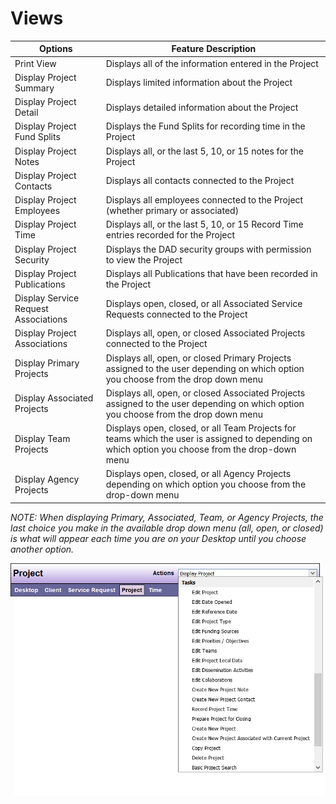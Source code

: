 # Views


| Options | Feature Description |
|---------|---------------------|
| Print View | Displays all of the information entered in the Project |
| Display Project Summary | Displays limited information about the Project |
| Display Project Detail | Displays detailed information about the Project |
| Display Project Fund Splits | Displays the Fund Splits for recording time in the Project |
| Display Project Notes | Displays all, or the last 5, 10, or 15 notes for the Project |
| Display Project Contacts | Displays all contacts connected to the Project |
| Display Project Employees | Displays all employees connected to the Project (whether primary or associated) |
| Display Project Time | Displays all, or the last 5, 10, or 15 Record Time entries recorded for the Project |
| Display Project Security | Displays the DAD security groups with permission to view the Project |
| Display Project Publications | Displays all Publications that have been recorded in the Project |
| Display Service Request Associations | Displays open, closed, or all Associated Service Requests connected to the Project |
| Display Project Associations | Displays all, open, or closed Associated Projects connected to the Project |
| Display Primary Projects | Displays all, open, or closed Primary Projects assigned to the user depending on which option you choose from the drop down menu |
| Display Associated Projects | Displays all, open, or closed Associated Projects assigned to the user depending on which option you choose from the drop down menu |
| Display Team Projects | Displays open, closed, or all Team Projects for teams which the user is assigned to depending on which option you choose from the drop-down menu |
| Display Agency Projects | Displays open, closed, or all Agency Projects depending on which option you choose from the drop-down menu |

*NOTE: When displaying Primary, Associated, Team, or Agency Projects, the last choice you make in the available drop down menu (all, open, or closed) is what will appear each time you are on your Desktop until you choose another option.*

![Views table](images/views-table.png)